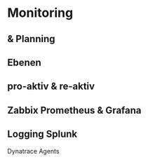 # Monitoring

& Planning
--
Ebenen
--
pro-aktiv & re-aktiv
--
Zabbix
Prometheus & Grafana
--
Logging
Splunk
--
Dynatrace
Agents